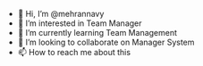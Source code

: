- 👋 Hi, I’m @mehrannavy
- 👀 I’m interested in Team Manager
- 🌱 I’m currently learning Team Management
- 💞️ I’m looking to collaborate on Manager System
- 📫 How to reach me about this

<!---
mehrannavy/mehrannavy is a ✨ special ✨ repository because its `README.md` (this file) appears on your GitHub profile.
You can click the Preview link to take a look at your changes.
--->
